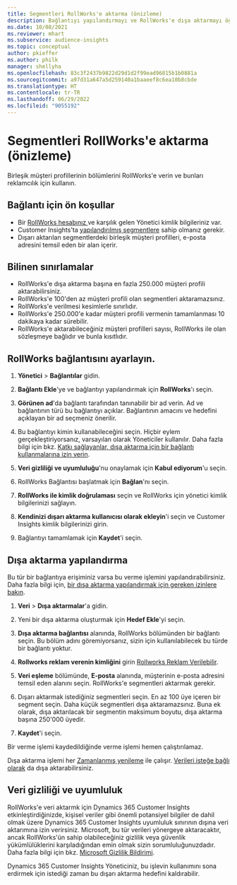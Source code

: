 ```yaml
---
title: Segmentleri RollWorks'e aktarma (önizleme)
description: Bağlantıyı yapılandırmayı ve RollWorks'e dışa aktarmayı öğrenin.
ms.date: 10/08/2021
ms.reviewer: mhart
ms.subservice: audience-insights
ms.topic: conceptual
author: pkieffer
ms.author: philk
manager: shellyha
ms.openlocfilehash: 83c3f2437b9822d29d1d2f99ead96815b1b0881a
ms.sourcegitcommit: a97d31a647a5d259140a1baaeef8c6ea10b8cbde
ms.translationtype: HT
ms.contentlocale: tr-TR
ms.lasthandoff: 06/29/2022
ms.locfileid: "9055192"
---
```

# <a name="export-segments-to-rollworks-preview"></a>Segmentleri RollWorks'e aktarma (önizleme)

Birleşik müşteri profillerinin bölümlerini RollWorks'e verin ve bunları reklamcılık için kullanın. 

## <a name="prerequisites-for-a-connection"></a>Bağlantı için ön koşullar

-   Bir [RollWorks hesabınız ](https://www.rollworks.com/) ve karşılık gelen Yönetici kimlik bilgileriniz var.
-   Customer Insights'ta [yapılandırılmış segmentlere](segments.md) sahip olmanız gerekir.
-   Dışarı aktarılan segmentlerdeki birleşik müşteri profilleri, e-posta adresini temsil eden bir alan içerir.

## <a name="known-limitations"></a>Bilinen sınırlamalar

- RollWorks'e dışa aktarma başına en fazla 250.000 müşteri profili aktarabilirsiniz.
- RollWorks'e 100'den az müşteri profili olan segmentleri aktaramazsınız. 
- RollWorks'e verilmesi kesimlerle sınırlıdır.
- RollWorks'e 250.000'e kadar müşteri profili vermenin tamamlanması 10 dakikaya kadar sürebilir. 
- RollWorks'e aktarabileceğiniz müşteri profilleri sayısı, RollWorks ile olan sözleşmeye bağlıdır ve bunla kısıtlıdır.

## <a name="set-up-connection-to-rollworks"></a>RollWorks bağlantısını ayarlayın.

1. **Yönetici** > **Bağlantılar** gidin.

1. **Bağlantı Ekle**'ye ve bağlantıyı yapılandırmak için **RollWorks**'ı seçin.

1. **Görünen ad**'da bağlantı tarafından tanınabilir bir ad verin. Ad ve bağlantının türü bu bağlantıyı açıklar. Bağlantının amacını ve hedefini açıklayan bir ad seçmeniz önerilir.

1. Bu bağlantıyı kimin kullanabileceğini seçin. Hiçbir eylem gerçekleştiriyorsanız, varsayılan olarak Yöneticiler kullanılır. Daha fazla bilgi için bkz. [Katkı sağlayanlar, dışa aktarma için bir bağlantı kullanmalarına izin verin](connections.md#allow-contributors-to-use-a-connection-for-exports).

1. **Veri gizliliği ve uyumluluğu**'nu onaylamak için **Kabul ediyorum**'u seçin.

1. RollWorks Bağlantısı başlatmak için **Bağlan**'nı seçin.

1. **RollWorks ile kimlik doğrulaması** seçin ve RollWorks için yönetici kimlik bilgilerinizi sağlayın.

1. **Kendinizi dışarı aktarma kullanıcısı olarak ekleyin**'i seçin ve Customer Insights kimlik bilgilerinizi girin.

1. Bağlantıyı tamamlamak için **Kaydet**'i seçin.

## <a name="configure-an-export"></a>Dışa aktarma yapılandırma

Bu tür bir bağlantıya erişiminiz varsa bu verme işlemini yapılandırabilirsiniz. Daha fazla bilgi için, [bir dışa aktarma yapılandırmak için gereken izinlere bakın](export-destinations.md#set-up-a-new-export).

1. **Veri** > **Dışa aktarmalar**'a gidin.

1. Yeni bir dışa aktarma oluşturmak için **Hedef Ekle**'yi seçin.

1. **Dışa aktarma bağlantısı** alanında, RollWorks bölümünden bir bağlantı seçin. Bu bölüm adını göremiyorsanız, sizin için kullanılabilecek bu türde bir bağlantı yoktur.

1. **Rollworks reklam verenin kimliğini** girin [Rollworks Reklam Verilebilir](https://help.adroll.com/hc/articles/212011838-Advertiser-Profiles).

1. **Veri eşleme** bölümünde, **E-posta** alanında, müşterinin e-posta adresini temsil eden alanını seçin. RollWorks'e segmentleri aktarmak gerekir.

1. Dışarı aktarmak istediğiniz segmentleri seçin. En az 100 üye içeren bir segment seçin. Daha küçük segmentleri dışa aktaramazsınız. Buna ek olarak, dışa aktarılacak bir segmentin maksimum boyutu, dışa aktarma başına 250'000 üyedir. 

1. **Kaydet**'i seçin.

Bir verme işlemi kaydedildiğinde verme işlemi hemen çalıştırılamaz.

Dışa aktarma işlemi her [Zamanlanmış yenileme](system.md#schedule-tab) ile çalışır. [Verileri isteğe bağlı olarak](export-destinations.md#run-exports-on-demand) da dışa aktarabilirsiniz. 


## <a name="data-privacy-and-compliance"></a>Veri gizliliği ve uyumluluk

RollWorks'e veri aktarmk için Dynamics 365 Customer Insights etkinleştirdiğinizde, kişisel veriler gibi önemli potansiyel bilgiler de dahil olmak üzere Dynamics 365 Customer Insights uyumluluk sınırının dışına veri aktarımına izin verirsiniz. Microsoft, bu tür verileri yönergeye aktaracaktır, ancak RollWorks'ün sahip olabileceğiniz gizlilik veya güvenlik yükümlülüklerini karşıladığından emin olmak sizin sorumluluğunuzdadır. Daha fazla bilgi için bkz. [Microsoft Gizlilik Bildirimi](https://go.microsoft.com/fwlink/?linkid=396732).

Dynamics 365 Customer Insights Yöneticiniz, bu işlevin kullanımını sona erdirmek için istediği zaman bu dışarı aktarma hedefini kaldırabilir.
